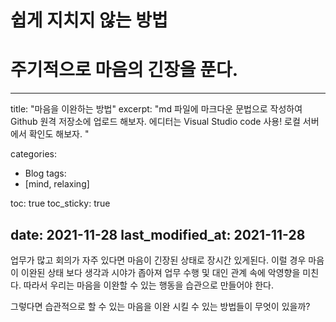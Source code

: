 # 쉽게 지치지 않는 방법

# 주기적으로 마음의 긴장을 푼다.

---
title:  "마음을 이완하는 방법"
excerpt: "md 파일에 마크다운 문법으로 작성하여 Github 원격 저장소에 업로드 해보자. 에디터는 Visual Studio code 사용! 로컬 서버에서 확인도 해보자. "

categories:
  - Blog
tags:
  - [mind, relaxing]

toc: true
toc_sticky: true
 
date: 2021-11-28
last_modified_at: 2021-11-28
---

업무가 많고 회의가 자주 있다면 마음이 긴장된 상태로 장시간 있게된다. 이럴 경우 마음이 이완된 상태 보다 생각과 시야가 좁아져 업무 수행 및 대인 관계 속에 악영향을 미친다. 따라서 우리는 마음을 이완할 수 있는 행동을 습관으로 만들어야 한다. 

그렇다면 습관적으로 할 수 있는 마음을 이완 시킬 수 있는 방법들이 무엇이 있을까?
